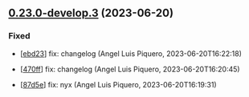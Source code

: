 ## [0.23.0-develop.3](https://github.com/alpiquero/nyx-test/tag/0.23.0-develop.3) (2023-06-20)

### Fixed

* [[ebd23](https://github.com/alpiquero/nyx-test/commit/ebd232e85cad1183d6a18e6a05f967ab388c529e)] fix: changelog
 (Angel Luis Piquero, 2023-06-20T16:22:18)

* [[470ff](https://github.com/alpiquero/nyx-test/commit/470fffccdb91f22fc86c6a1d02c06d664450a6a8)] fix: changelog
 (Angel Luis Piquero, 2023-06-20T16:20:45)

* [[87d5e](https://github.com/alpiquero/nyx-test/commit/87d5eeef46ab5489d65545e0acd81e01430be1bb)] fix: nyx
 (Angel Luis Piquero, 2023-06-20T16:19:31)


